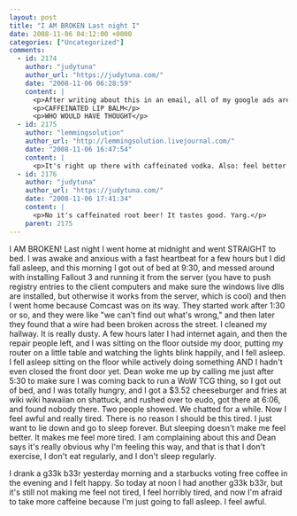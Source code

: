 ```yaml
---
layout: post
title: "I AM BROKEN Last night I"
date: 2008-11-06 04:12:00 +0000
categories: ["Uncategorized"]
comments:
  - id: 2174
    author: "judytuna"
    author_url: "https://judytuna.com/"
    date: "2008-11-06 06:28:59"
    content: |
      <p>After writing about this in an email, all of my google ads are for caffeinated products. The only one that has compelled me to click is this: http://www.charliebean.com/mm5/merchant.mvc?Screen=PROD&amp;Store_Code=WCHARLIEBEAN&amp;Product_Code=SPAZZ1&amp;Category_Code=WSPAZZ&amp;gclid=CMe37ab235YCFRNOagodtDigOQ</p>
      <p>CAFFEINATED LIP BALM</p>
      <p>WHO WOULD HAVE THOUGHT</p>
  - id: 2175
    author: "lemmingsolution"
    author_url: "http://lemmingsolution.livejournal.com/"
    date: "2008-11-06 16:47:54"
    content: |
      <p>It's right up there with caffeinated vodka. Also: feel better Judy! Your fellow insomniac has no ideas on how to help but I sure do sympathize with sleep problems, yarg! </p>
  - id: 2176
    author: "judytuna"
    author_url: "https://judytuna.com/"
    date: "2008-11-06 17:41:34"
    content: |
      <p>No it's caffeinated root beer! It tastes good. Yarg.</p>
    parent: 2175
---
```


I AM BROKEN! Last night I went home at midnight and went STRAIGHT to bed. I was awake and anxious with a fast heartbeat for a few hours but I did fall asleep, and this morning I got out of bed at 9:30, and messed around with installing Fallout 3 and running it from the server (you have to push registry entries to the client computers and make sure the windows live dlls are installed, but otherwise it works from the server, which is cool) and then I went home because Comcast was on its way. They started work after 1:30 or so, and they were like "we can't find out what's wrong," and then later they found that a wire had been broken across the street. I cleaned my hallway. It is really dusty. A few hours later I had internet again, and then the repair people left, and I was sitting on the floor outside my door, putting my router on a little table and watching the lights blink happily, and I fell asleep. I fell asleep sitting on the floor while actively doing something AND I hadn't even closed the front door yet. Dean woke me up by calling me just after 5:30 to make sure I was coming back to run a WoW TCG thing, so I got out of bed, and I was totally hungry, and I got a $3.52 cheeseburger and fries at wiki wiki hawaiian on shattuck, and rushed over to eudo, got there at 6:06, and found nobody there. Two people showed. We chatted for a while. Now I feel awful and really tired. There is no reason I should be this tired. I just want to lie down and go to sleep forever. But sleeping doesn't make me feel better. It makes me feel more tired. I am complaining about this and Dean says it's really obvious why I'm feeling this way, and that is that I don't exercise, I don't eat regularly, and I don't sleep regularly.

I drank a g33k b33r yesterday morning and a starbucks voting free coffee in the evening and I felt happy. So today at noon I had another g33k b33r, but it's still not making me feel not tired, I feel horribly tired, and now I'm afraid to take more caffeine because I'm just going to fall asleep. I feel awful.